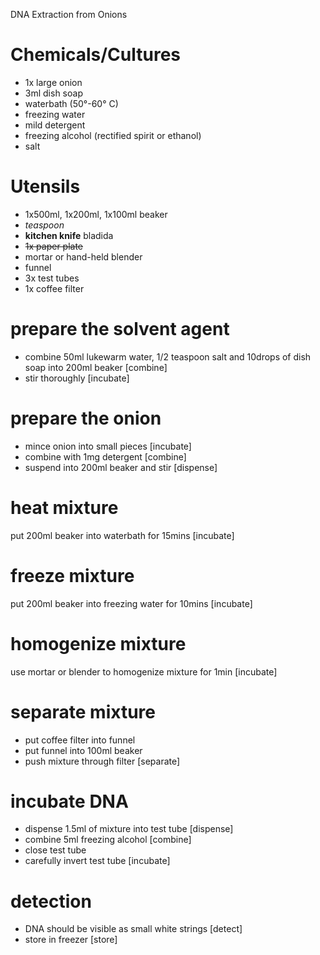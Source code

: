 DNA Extraction from Onions

# Chemicals/Cultures

 - 1x large onion
 - 3ml dish soap
 - waterbath (50°-60° C)
 - freezing water
 - mild detergent
 - freezing alcohol (rectified spirit or ethanol)
 - salt

# Utensils

 - 1x500ml, 1x200ml, 1x100ml beaker
 - *teaspoon*
 - **kitchen knife** bladida
 - ~~1x paper plate~~
 - mortar or hand-held blender
 - funnel
 - 3x test tubes
 - 1x coffee filter

# prepare the solvent agent

 - combine 50ml lukewarm water, 1/2 teaspoon salt and 10drops of dish soap into 200ml beaker [combine]
 - stir thoroughly [incubate]

# prepare the onion

 - mince onion into small pieces [incubate]
 - combine with 1mg detergent [combine]
 - suspend into 200ml beaker and stir [dispense]

# heat mixture

 put 200ml beaker into waterbath for 15mins [incubate]

# freeze mixture

 put 200ml beaker into freezing water for 10mins [incubate] 

# homogenize mixture

 use mortar or blender to homogenize mixture for 1min [incubate]

# separate mixture

 - put coffee filter into funnel
 - put funnel into 100ml beaker
 - push mixture through filter [separate]

# incubate DNA

 - dispense 1.5ml of mixture into test tube [dispense]
 - combine 5ml freezing alcohol [combine]
 - close test tube
 - carefully invert test tube [incubate]

# detection
 
 - DNA should be visible as small white strings [detect]
 - store in freezer [store]

